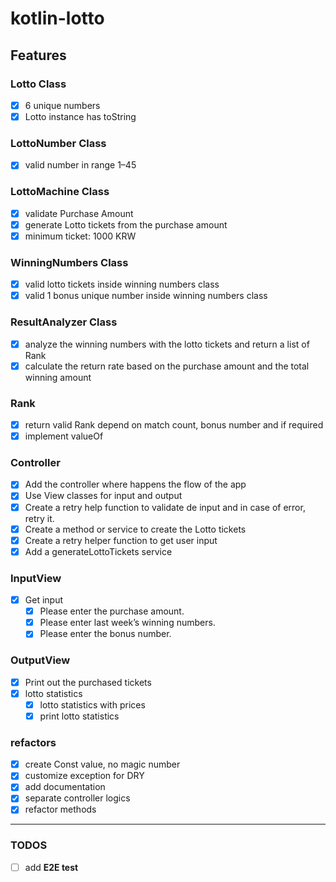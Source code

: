 # kotlin-lotto

## Features

### Lotto Class

- [x] 6 unique numbers
- [x] Lotto instance has toString

### LottoNumber Class

- [x] valid number in range 1–45

### LottoMachine Class

- [x] validate Purchase Amount
- [x] generate Lotto tickets from the purchase amount
- [x] minimum ticket: 1000 KRW

### WinningNumbers Class

- [x] valid lotto tickets inside winning numbers class
- [x] valid 1 bonus unique number inside winning numbers class

### ResultAnalyzer Class

- [x] analyze the winning numbers with the lotto tickets and return a list of Rank
- [x] calculate the return rate based on the purchase amount and the total winning amount

### Rank

- [x] return valid Rank depend on match count, bonus number and if required
- [x] implement valueOf

### Controller

- [x] Add the controller where happens the flow of the app
- [x] Use View classes for input and output
- [x] Create a retry help function to validate de input and in case of error, retry it.
- [x] Create a method or service to create the Lotto tickets
- [x] Create a retry helper function to get user input
- [x] Add a generateLottoTickets service

### InputView

- [x] Get input
  - [x] Please enter the purchase amount.
  - [x] Please enter last week’s winning numbers.
  - [x] Please enter the bonus number.

### OutputView

- [x] Print out the purchased tickets
- [x] lotto statistics
  - [x] lotto statistics with prices
  - [x] print lotto statistics

### refactors

- [x] create Const value, no magic number
- [x] customize exception for DRY
- [x] add documentation
- [x] separate controller logics
- [x] refactor methods

---

### TODOS

- [ ] add **E2E test**
